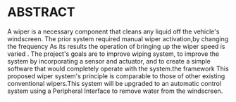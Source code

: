 # ABSTRACT
A wiper is a necessary component that cleans any liquid off the vehicle's windscreen. The prior system required manual wiper activation,by changing the frequency As its results the operation of bringing up the wiper speed is varied . The project's goals are to improve wiping system, to improve the system by incorporating a sensor and actuator, and to create a simple software that would completely operate with the system.the framework This proposed wiper system's principle is comparable to those of other existing conventional wipers.This system will be upgraded to an automatic control system using a Peripheral Interface to remove water from the windscreen.
